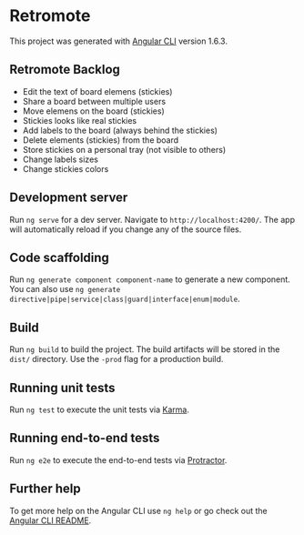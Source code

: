 # Retromote

This project was generated with [Angular CLI](https://github.com/angular/angular-cli) version 1.6.3.

## Retromote Backlog
- Edit the text of board elemens (stickies)
- Share a board between multiple users
- Move elemens on the board (stickies)
- Stickies looks like real stickies
- Add labels to the board (always behind the stickies)
- Delete elements (stickies) from the board
- Store stickies on a personal tray (not visible to others)
- Change labels sizes
- Change stickies colors

## Development server

Run `ng serve` for a dev server. Navigate to `http://localhost:4200/`. The app will automatically reload if you change any of the source files.

## Code scaffolding

Run `ng generate component component-name` to generate a new component. You can also use `ng generate directive|pipe|service|class|guard|interface|enum|module`.

## Build

Run `ng build` to build the project. The build artifacts will be stored in the `dist/` directory. Use the `-prod` flag for a production build.

## Running unit tests

Run `ng test` to execute the unit tests via [Karma](https://karma-runner.github.io).

## Running end-to-end tests

Run `ng e2e` to execute the end-to-end tests via [Protractor](http://www.protractortest.org/).

## Further help

To get more help on the Angular CLI use `ng help` or go check out the [Angular CLI README](https://github.com/angular/angular-cli/blob/master/README.md).
